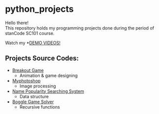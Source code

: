 # python_projects
Hello there!\
This repository holds my programming projects done during the period of stanCode SC101 course.

Watch my *[DEMO VIDEOS!](https://www.facebook.com/100003148183695/videos/3889284381186463/)

## Projects Source Codes:
* [Breakout Game](https://github.com/fish159753/python_projects/blob/main/SC101_Assignment2%E2%80%93%E5%90%B3%E9%89%A6%E5%BF%A0/breakout_extensions%20.py)
  * Animation & game designing
* [Myphotoshop](https://github.com/fish159753/python_projects/blob/main/SC101_Assignment3%EF%BC%BF%E5%90%B3%E9%89%A6%E5%BF%A0/stanCodoshop.py)
  * Image processing
* [Name Popularity Searching System](https://github.com/fish159753/python_projects/blob/main/SC101_Assignment4_%E5%90%B3%E9%89%A6%E5%BF%A0/babynames.py)
  * Data structure
* [Boggle Game Solver](https://github.com/fish159753/python_projects/blob/main/SC101_Assignment5_%E5%90%B3%E9%89%A6%E5%BF%A0/boggle.py)
  * Recursive functions
